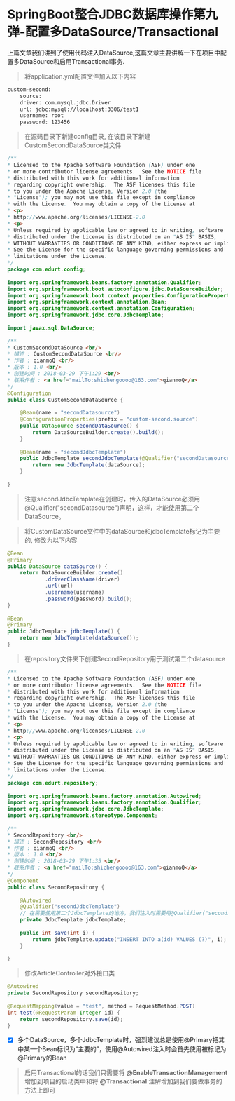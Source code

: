 # SpringBoot整合JDBC数据库操作第九弹-配置多DataSource/Transactional

上篇文章我们讲到了使用代码注入DataSource,这篇文章主要讲解一下在项目中配置多DataSource和启用Transactional事务.

> 将application.yml配置文件加入以下内容

```xml
custom-second:
    source:
    driver: com.mysql.jdbc.Driver
    url: jdbc:mysql://localhost:3306/test1
    username: root
    password: 123456
```

> 在源码目录下新建config目录, 在该目录下新建CustomSecondDataSource类文件

```java
/**
* Licensed to the Apache Software Foundation (ASF) under one
* or more contributor license agreements.  See the NOTICE file
* distributed with this work for additional information
* regarding copyright ownership.  The ASF licenses this file
* to you under the Apache License, Version 2.0 (the
* "License"); you may not use this file except in compliance
* with the License.  You may obtain a copy of the License at
* <p>
* http://www.apache.org/licenses/LICENSE-2.0
* <p>
* Unless required by applicable law or agreed to in writing, software
* distributed under the License is distributed on an "AS IS" BASIS,
* WITHOUT WARRANTIES OR CONDITIONS OF ANY KIND, either express or implied.
* See the License for the specific language governing permissions and
* limitations under the License.
*/
package com.edurt.config;
    
import org.springframework.beans.factory.annotation.Qualifier;
import org.springframework.boot.autoconfigure.jdbc.DataSourceBuilder;
import org.springframework.boot.context.properties.ConfigurationProperties;
import org.springframework.context.annotation.Bean;
import org.springframework.context.annotation.Configuration;
import org.springframework.jdbc.core.JdbcTemplate;
    
import javax.sql.DataSource;
    
/**
* CustomSecondDataSource <br/>
* 描述 : CustomSecondDataSource <br/>
* 作者 : qianmoQ <br/>
* 版本 : 1.0 <br/>
* 创建时间 : 2018-03-29 下午1:29 <br/>
* 联系作者 : <a href="mailTo:shichengoooo@163.com">qianmoQ</a>
*/
@Configuration
public class CustomSecondDataSource {
    
    @Bean(name = "secondDatasource")
    @ConfigurationProperties(prefix = "custom-second.source")
    public DataSource secondDataSource() {
        return DataSourceBuilder.create().build();
    }
    
    @Bean(name = "secondJdbcTemplate")
    public JdbcTemplate secondJdbcTemplate(@Qualifier("secondDatasource") DataSource dataSource) {
        return new JdbcTemplate(dataSource);
    }
    
}
```

> 注意secondJdbcTemplate在创建时，传入的DataSource必须用@Qualifier("secondDatasource")声明，这样，才能使用第二个DataSource。

> 将CustomDataSource文件中的dataSource和jdbcTemplate标记为主要的, 修改为以下内容

```java
@Bean
@Primary
public DataSource dataSource() {
    return DataSourceBuilder.create()
            .driverClassName(driver)
            .url(url)
            .username(username)
            .password(password).build();
}
    
@Bean
@Primary
public JdbcTemplate jdbcTemplate() {
    return new JdbcTemplate(dataSource());
}
```

> 在repository文件夹下创建SecondRepository用于测试第二个datasource

```java
/**
* Licensed to the Apache Software Foundation (ASF) under one
* or more contributor license agreements.  See the NOTICE file
* distributed with this work for additional information
* regarding copyright ownership.  The ASF licenses this file
* to you under the Apache License, Version 2.0 (the
* "License"); you may not use this file except in compliance
* with the License.  You may obtain a copy of the License at
* <p>
* http://www.apache.org/licenses/LICENSE-2.0
* <p>
* Unless required by applicable law or agreed to in writing, software
* distributed under the License is distributed on an "AS IS" BASIS,
* WITHOUT WARRANTIES OR CONDITIONS OF ANY KIND, either express or implied.
* See the License for the specific language governing permissions and
* limitations under the License.
*/
package com.edurt.repository;
    
import org.springframework.beans.factory.annotation.Autowired;
import org.springframework.beans.factory.annotation.Qualifier;
import org.springframework.jdbc.core.JdbcTemplate;
import org.springframework.stereotype.Component;
    
/**
* SecondRepository <br/>
* 描述 : SecondRepository <br/>
* 作者 : qianmoQ <br/>
* 版本 : 1.0 <br/>
* 创建时间 : 2018-03-29 下午1:35 <br/>
* 联系作者 : <a href="mailTo:shichengoooo@163.com">qianmoQ</a>
*/
@Component
public class SecondRepository {
    
    @Autowired
    @Qualifier("secondJdbcTemplate")
    // 在需要使用第二个JdbcTemplate的地方，我们注入时需要用@Qualifier("secondJdbcTemplate")标识
    private JdbcTemplate jdbcTemplate;
    
    public int save(int i) {
        return jdbcTemplate.update("INSERT INTO a(id) VALUES (?)", i);
    }
    
}
```

> 修改ArticleController对外接口类

```java
@Autowired
private SecondRepository secondRepository;
    
@RequestMapping(value = "test", method = RequestMethod.POST)
int test(@RequestParam Integer id) {
    return secondRepository.save(id);
}
```

- [x] 多个DataSource，多个JdbcTemplate时，强烈建议总是使用@Primary把其中某一个Bean标识为“主要的”，使用@Autowired注入时会首先使用被标记为@Primary的Bean

> 启用Transactional的话我们只需要将 **@EnableTransactionManagement** 增加到项目的启动类中和将 **@Transactional** 注解增加到我们要做事务的方法上即可